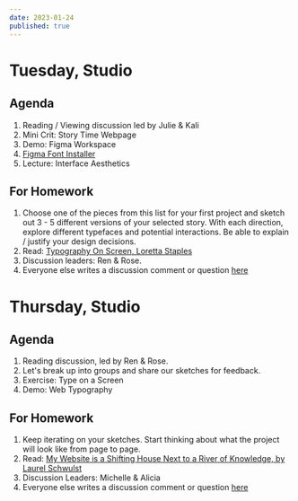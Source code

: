 ```yaml
---
date: 2023-01-24
published: true
---
```

# Tuesday, Studio
## Agenda
1. Reading / Viewing discussion led by Julie & Kali
2. Mini Crit: Story Time Webpage 
3. Demo: Figma Workspace
4. [Figma Font Installer](https://www.figma.com/downloads/)
5. Lecture: Interface Aesthetics

## For Homework
1. Choose one of the pieces from this list for your first project and sketch out 3 - 5 different versions of your selected story. With each direction, explore different typefaces and potential interactions. Be able to explain / justify your design decisions.
2. Read: [Typography On Screen, Loretta Staples](https://ci.labud.nyc/assets/readings/staples-typography.pdf)
3. Discussion leaders: Ren & Rose.
4. Everyone else writes a discussion comment or question [here](https://docs.google.com/document/d/1pv5p2erPfjhSk7HzhXJtdSpO1effd9uR-X4lSVwFSS8/edit?usp=sharing)


# Thursday, Studio
## Agenda
1. Reading discussion, led by Ren & Rose.
2. Let's break up into groups and share our sketches for feedback. 
3. Exercise: Type on a Screen
4. Demo: Web Typography


## For Homework
1. Keep iterating on your sketches. Start thinking about what the project will look like from page to page.
2. Read: [My Website is a Shifting House Next to a River of Knowledge, by Laurel Schwulst](https://thecreativeindependent.com/essays/laurel-schwulst-my-website-is-a-shifting-house-next-to-a-river-of-knowledge-what-could-yours-be/)
3. Discussion Leaders: Michelle & Alicia
4. Everyone else writes a discussion comment or question [here](https://docs.google.com/document/d/1pv5p2erPfjhSk7HzhXJtdSpO1effd9uR-X4lSVwFSS8/edit?usp=sharing)